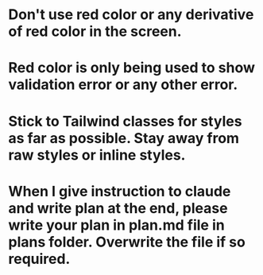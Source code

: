 # Don't use red color or any derivative of red color in the screen.
# Red color is only being used to show validation error or any other error.
# Stick to Tailwind classes for styles as far as possible. Stay away from raw styles or inline styles.
# When I give instruction to claude and write plan at the end, please write your plan in plan.md file in plans folder. Overwrite the file if so required.